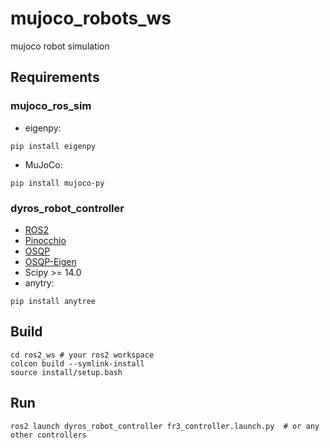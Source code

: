 # mujoco_robots_ws
mujoco robot simulation
## Requirements
### mujoco_ros_sim
- eigenpy:
```
pip install eigenpy
```
- MuJoCo:
```
pip install mujoco-py
```
### dyros_robot_controller
- [ROS2](https://docs.ros.org/en/jazzy/Installation/Ubuntu-Install-Debs.html)
- [Pinocchio](https://stack-of-tasks.github.io/pinocchio/download.html)
- [OSQP](https://osqp.org/docs/get_started/sources.html)
- [OSQP-Eigen](https://github.com/robotology/osqp-eigen)
- Scipy >= 14.0
- anytry:
```
pip install anytree
```
## Build
```
cd ros2_ws # your ros2 workspace
colcon build --symlink-install
source install/setup.bash
```
## Run
```
ros2 launch dyros_robot_controller fr3_controller.launch.py  # or any other controllers
```